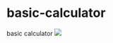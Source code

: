 # basic-calculator
basic calculator
<img src="C:\Users\admin\Desktop\nupur\project\simple calculator">
